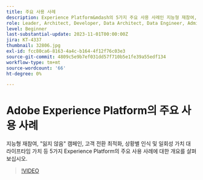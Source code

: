 ```yaml
---
title: 주요 사용 사례
description: Experience Platform&mdash의 5가지 주요 사용 사례인 지능형 재참여, 캠페인 손실 방지, 고객 전환 최적화, 상황별 인식 및 일회성 가치 대 라이프타임 값에 대한 개요를 살펴보십시오.
role: Leader, Architect, Developer, Data Architect, Data Engineer, Admin, User
level: Beginner
last-substantial-update: 2023-11-01T00:00:00Z
jira: KT-4337
thumbnail: 32806.jpg
exl-id: fcc80ca6-8163-4a4c-b164-4f12f76c03e3
source-git-commit: 4809c5e9b7ef031dd57f710b5e1fe39a55edf134
workflow-type: tm+mt
source-wordcount: '66'
ht-degree: 0%

---
```


# Adobe Experience Platform의 주요 사용 사례

지능형 재참여, &quot;잃지 않음&quot; 캠페인, 고객 전환 최적화, 상황별 인식 및 일회성 가치 대 라이프타임 가치 등 5가지 Experience Platform의 주요 사용 사례에 대한 개요를 살펴보십시오.

>[!VIDEO](https://video.tv.adobe.com/v/32806?learn=on)


